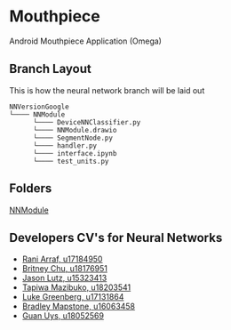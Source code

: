 # Mouthpiece
Android Mouthpiece Application (Omega)

## Branch Layout
This is how the neural network branch will be laid out
```
NNVersionGoogle
└──── NNModule
      └──── DeviceNNClassifier.py
      └──── NNModule.drawio
      └──── SegmentNode.py
      └──── handler.py
      └──── interface.ipynb
      └──── test_units.py
```

## Folders

[NNModule](https://github.com/RashFever/Mouthpiece/blob/NNVersionGoogle/NNModule)

## Developers CV's for Neural Networks
* [Rani Arraf, u17184950](https://RaniArraf.github.io)
* [Britney Chu, u18176951](https://BritneyChu.github.io)
* [Jason Lutz, u15323413](https://jay-lutz.github.io)
* [Tapiwa Mazibuko, u18203541](https://Tapiwamazibuko.github.io)
* [Luke Greenberg, u17131864](https://openbracketret.github.io)
* [Bradley Mapstone, u16063458](https://bradez-of-map-n-stone.github.io/)
* [Guan Uys, u18052569](https://mruys.github.io/)

